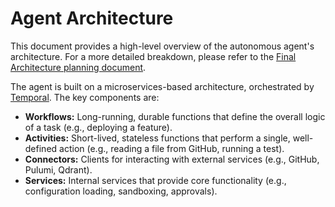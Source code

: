 # Agent Architecture

This document provides a high-level overview of the autonomous agent's architecture. For a more detailed breakdown, please refer to the [Final Architecture planning document](../../planning/final_architecture.md).

The agent is built on a microservices-based architecture, orchestrated by [Temporal](https://temporal.io/). The key components are:

- **Workflows:** Long-running, durable functions that define the overall logic of a task (e.g., deploying a feature).
- **Activities:** Short-lived, stateless functions that perform a single, well-defined action (e.g., reading a file from GitHub, running a test).
- **Connectors:** Clients for interacting with external services (e.g., GitHub, Pulumi, Qdrant).
- **Services:** Internal services that provide core functionality (e.g., configuration loading, sandboxing, approvals).